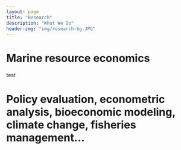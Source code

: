 ```yaml
---
layout: page
title: "Research"
description: "What We Do"
header-img: "img/research-bg.JPG"
---
```

# Marine resource economics
test
# Policy evaluation, econometric analysis, bioeconomic modeling, climate change, fisheries management...

	
